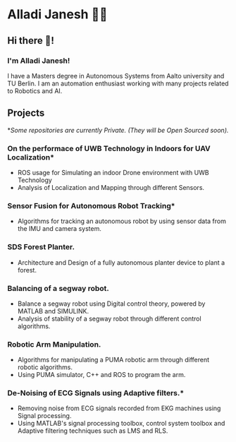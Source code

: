 # Alladi Janesh 👨‍💻

## Hi there 👋!

### I'm Alladi Janesh! 
I have a Masters degree in Autonomous Systems from Aalto university and TU Berlin. I am an automation enthusiast working with many projects related to Robotics and AI.

## Projects
*_Some repositories are currently Private. (They will be Open Sourced soon)._

### On the performace of UWB Technology in Indoors for UAV Localization*
 - ROS usage for Simulating an indoor Drone environment with UWB Technology
 - Analysis of Localization and Mapping through different Sensors.

### Sensor Fusion for Autonomous Robot Tracking*
 - Algorithms for tracking an autonomous robot by using sensor data from the IMU and camera system.

### SDS Forest Planter. 
 - Architecture and Design of a fully autonomous planter device to plant a forest. 

### Balancing of a segway robot. 
 - Balance a segway robot using Digital control theory, powered by MATLAB and SIMULINK.
 - Analysis of stability of a segway robot through different control algorithms.

### Robotic Arm Manipulation.
 - Algorithms for manipulating a PUMA robotic arm through different robotic algorithms.
 - Using PUMA simulator, C++ and ROS to program the arm.

### De-Noising of ECG Signals using Adaptive filters.*
 - Removing noise from ECG signals recorded from EKG machines using Signal processing.
 - Using MATLAB's signal processing toolbox, control system toolbox and Adaptive filtering techniques such as LMS and RLS. 
